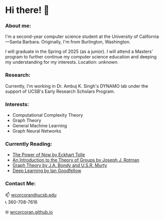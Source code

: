# Hi there! 👋

### About me:
I'm a second-year computer science student at the University of California&mdash;Santa Barbara. Originally, I'm from Burlington, Washington.  

I will graduate in the Spring of 2025 (as a junior). I will attend a Masters' program to further continue my computer science education and deeping my understanding for my interests. Location: *unknown*.

<!--
### Currently:
🔭 Working as an intern at *Haggard Labs / Burgher Haggard* developing a financial aggregation app.   
&nbsp;&nbsp;&nbsp;&nbsp;&nbsp; Also, I'm building a personal website and an AI game (more details soon!).  
🌱 Learning about computation theory and quantum computing. Woohoo!   
🤔 Interested in computability (both quantum and classical), cryptography, and digital finance.   
❤️‍🔥 My favorite languages are TypeScript, C++, and Python. I'm a big fan of Rust, but I don't use it as much as I'd like.
-->

### Research:
Currently, I'm working in Dr. Ambuj K. Singh's DYNAMO lab under the support of UCSB's Early Research Scholars Program.

### Interests:
- Computational Complexity Theory
- Graph Theory
- General Machine Learning
- Graph Neural Networks

### Currently Reading:
- [The Power of Now by Eckhart Tolle](https://shop.eckharttolle.com/products/the-power-of-now)
- [An Introduction to the Theory of Groups by Joseph J. Rotman](https://link.springer.com/book/10.1007/978-1-4612-4176-8)
- [Graph Theory by J.A. Bondy and U.S.R. Murty](https://link.springer.com/book/9781846289699)
- [Deep Learning by Ian Goodfellow](https://www.deeplearningbook.org/)

### Contact Me:
📫 wcorcoran@ucsb.edu  
📞 360-708-7616 

🌐 [wrcorcoran.github.io](wrcorcoran.github.io)

<!--
**wrcorcoran/wrcorcoran** is a ✨ _special_ ✨ repository because its `README.md` (this file) appears on your GitHub profile.

Here are some ideas to get you started:

- 🔭 I’m currently working on ...
- 🌱 I’m currently learning ...
- 👯 I’m looking to collaborate on ...
- 🤔 I’m looking for help with ...
- 💬 Ask me about ...
- 📫 How to reach me: ...
- 😄 Pronouns: ...
- ⚡ Fun fact: ...
-->
